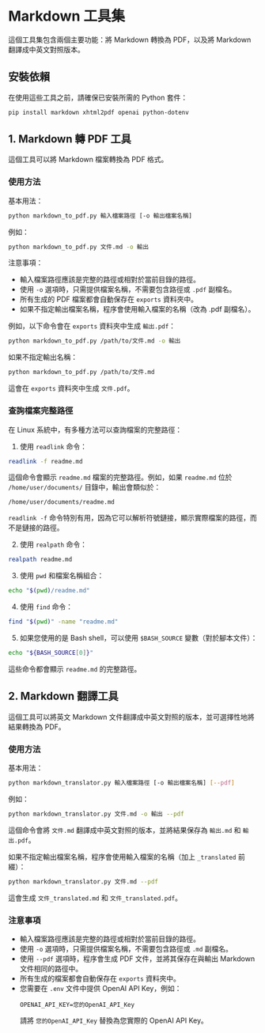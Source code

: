 # Markdown 工具集

這個工具集包含兩個主要功能：將 Markdown 轉換為 PDF，以及將 Markdown 翻譯成中英文對照版本。

## 安裝依賴

在使用這些工具之前，請確保已安裝所需的 Python 套件：

```bash
pip install markdown xhtml2pdf openai python-dotenv
```

## 1. Markdown 轉 PDF 工具

這個工具可以將 Markdown 檔案轉換為 PDF 格式。

### 使用方法

基本用法：

```bash
python markdown_to_pdf.py 輸入檔案路徑 [-o 輸出檔案名稱]
```

例如：

```bash
python markdown_to_pdf.py 文件.md -o 輸出
```

注意事項：

- 輸入檔案路徑應該是完整的路徑或相對於當前目錄的路徑。
- 使用 `-o` 選項時，只需提供檔案名稱，不需要包含路徑或 `.pdf` 副檔名。
- 所有生成的 PDF 檔案都會自動保存在 `exports` 資料夾中。
- 如果不指定輸出檔案名稱，程序會使用輸入檔案的名稱（改為 .pdf 副檔名）。

例如，以下命令會在 `exports` 資料夾中生成 `輸出.pdf`：

```bash
python markdown_to_pdf.py /path/to/文件.md -o 輸出
```

如果不指定輸出名稱：

```bash
python markdown_to_pdf.py /path/to/文件.md
```

這會在 `exports` 資料夾中生成 `文件.pdf`。

### 查詢檔案完整路徑

在 Linux 系統中，有多種方法可以查詢檔案的完整路徑：

1. 使用 `readlink` 命令：

```bash
readlink -f readme.md
```

這個命令會顯示 `readme.md` 檔案的完整路徑。例如，如果 `readme.md` 位於 `/home/user/documents/` 目錄中，輸出會類似於：

```
/home/user/documents/readme.md
```

`readlink -f` 命令特別有用，因為它可以解析符號鏈接，顯示實際檔案的路徑，而不是鏈接的路徑。

2. 使用 `realpath` 命令：

```bash
realpath readme.md
```

3. 使用 `pwd` 和檔案名稱組合：

```bash
echo "$(pwd)/readme.md"
```

4. 使用 `find` 命令：

```bash
find "$(pwd)" -name "readme.md"
```

5. 如果您使用的是 Bash shell，可以使用 `$BASH_SOURCE` 變數（對於腳本文件）：

```bash
echo "${BASH_SOURCE[0]}"
```

這些命令都會顯示 `readme.md` 的完整路徑。

## 2. Markdown 翻譯工具

這個工具可以將英文 Markdown 文件翻譯成中英文對照的版本，並可選擇性地將結果轉換為 PDF。

### 使用方法

基本用法：

```bash
python markdown_translator.py 輸入檔案路徑 [-o 輸出檔案名稱] [--pdf]
```

例如：

```bash
python markdown_translator.py 文件.md -o 輸出 --pdf
```

這個命令會將 `文件.md` 翻譯成中英文對照的版本，並將結果保存為 `輸出.md` 和 `輸出.pdf`。

如果不指定輸出檔案名稱，程序會使用輸入檔案的名稱（加上 `_translated` 前綴）：

```bash
python markdown_translator.py 文件.md --pdf
```

這會生成 `文件_translated.md` 和 `文件_translated.pdf`。

### 注意事項

- 輸入檔案路徑應該是完整的路徑或相對於當前目錄的路徑。
- 使用 `-o` 選項時，只需提供檔案名稱，不需要包含路徑或 `.md` 副檔名。
- 使用 `--pdf` 選項時，程序會生成 PDF 文件，並將其保存在與輸出 Markdown 文件相同的路徑中。
- 所有生成的檔案都會自動保存在 `exports` 資料夾中。
- 您需要在 `.env` 文件中提供 OpenAI API Key，例如：
  ```
  OPENAI_API_KEY=您的OpenAI_API_Key
  ```
  請將 `您的OpenAI_API_Key` 替換為您實際的 OpenAI API Key。